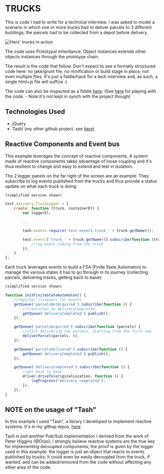 # TRUCKS

This is code I had to write for a technical interview. I was asked to model a scenario in which one or more trucks had to deliver parcels to 3 different buildings; the parcels had to be collected from a depot before delivery.

![Hers' trucks in action](https://raw.github.com/dmolin/trucks/master/README/trucks.png)

The code uses Prototypal inheritance; Object instances extends other objects instances through the prototype chain.

The result is the code that follow.
Don't expect to see a formally structured code here: no jake/grunt file, no minification or build stage in place; not even multiple files. It's just a fiddle/hack for a tech interview and, as such, a single html+js file will suffice :)

The code can also be inspected as a fiddle [here](http://jsfiddle.net/dmolin/np27n/12/show/). (See [here](http://jsfiddle.net/np27n/12/) for playing with the code. - Note:it's not kept in synch with the project though)

## Technologies Used ##

- jQuery
- Tash! (my other github project. see [here](https://github.com/dmolin/tash))

## Reactive Components and Event bus ##

This example leverages the concept of reactive components. A system made of reactive components takes advantage of loose coupling and it's thus resilient to change and easy to extend and test in isolation.

The 2 logger panels on the far right of the screen are an example. They subscribe to log events published from the trucks and thus provide a status update on what each truck is doing:

```javascript
(simplified version shown)

test.delivery.TruckLogger = {
    create: function (truck, containerEl) {
        var loggerEl;

        ...

        tash.events.require('test.events.truck_' + truck.getName());

        test.events['truck_' + truck.getName()].subscribe(function (truck, message) {
        	//log event coming from the truck
        });
    }
};

```

Each truck leverages events to build a FSA (Finite State Automaton) to manage the various states it has to go through in its journey (collecting parcels, delivering tracks, getting back to base):

```javascript
(simplified version shown)

function initFiniteStateAutomaton() {
    //register listeners for events
    getQueue('parcelsNotAcquired').subscribe(function () {
        //transition to deliveryCompleted.
        getQueue('deliveryCompleted').publish();
    });

    getQueue('parcelsAcquired').subscribe(function (parcels) {
        //start delivering the parcels, starting from the first one
        deliverParcel(parcels, 0);
    });

    getQueue('parcelsDelivered').subscribe(function () {
        getQueue('deliveryCompleted').publish();
    });

    getQueue('deliveryCompleted').subscribe(function () {
        //get back to base
        driver.driveTo(originalLocation, function () {
            logProgress("delivery completed");
        });
    });
}

```

## NOTE on the usage of "Tash"

In this example I used "Tash", a library I developed to implement reactive systems. It's in my githup repos, [here](https://github.com/dmolin/tash)

Tash is just another Pub/Sub implementation I derived from the work of Peter Higgins (@Dojo); I strongly believe reactive systems are the true key for implementing decoupled components; the proof is given by the logger used in this example: the logger is just an object that reacts to events published by trucks; It could even be easily decoupled from the truck, if wanted, and can be added/removed from the code without affecting any other area of the code.

